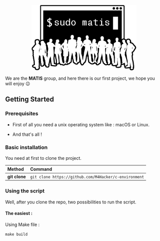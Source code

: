 <div align="center"><img src="img.png"/></div>

We are the **MATIS** group, and here there is our first project, we hope you will enjoy 😉



## Getting Started


### Prerequisites

- First of all you need a unix operating system like : macOS or Linux.

- And that's all ! 


### Basic installation

You need at first to clone the project.

| Method         | Command                                                                                           |
|:---------------|:--------------------------------------------------------------------------------------------------|
| **git clone**  | `git clone https://github.com/M4Hacker/c-environment`                                             |  


### Using the script

Well, after you clone the repo, two possibilities to run the script.

#### The easiest : 

Using Make file : 

```shell
make build
```

